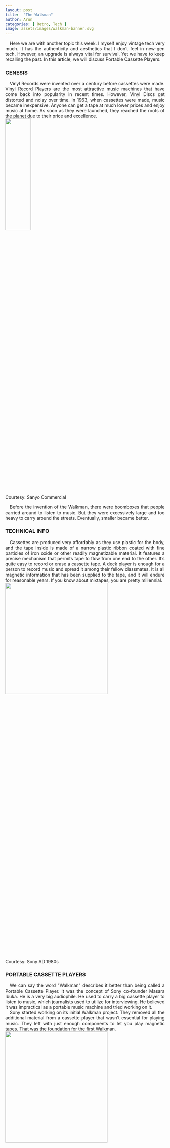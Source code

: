 ```yaml
---
layout: post
title:  "The Walkman"
author: Arun
categories: [ Retro, Tech ]
image: assets/images/walkman-banner.svg
---
```


<div style="text-align: justify;">
    &emsp;Here we are with another topic this week. I myself enjoy vintage tech very much. It has the authenticity and aesthetics that I don’t feel in new-gen tech. However, an upgrade is always vital for survival. Yet we have to keep recalling the past. In this article, we will discuss Portable Cassette Players.
</div>

### GENESIS

<div style="text-align: justify;">
    &emsp;Vinyl Records were invented over a century before cassettes were made. Vinyl Record Players are the most attractive music machines that have come back into popularity in recent times. However, Vinyl Discs get distorted and noisy over time. In 1963, when cassettes were made, music became inexpensive. Anyone can get a tape at much lower prices and enjoy music at home. As soon as they were launched, they reached the roots of the planet due to their price and excellence.
</div>

<div class="d-flex flex-column align-items-center">
    <img src="{{ site.baseurl }}/assets/images/boombox-commercial.jpg"  width="40%" height="30%">
    <p class="align-self-center">Courtesy: Sanyo Commercial</p>
</div>

<div style="text-align: justify;">
    &emsp;Before the invention of the Walkman, there were boomboxes that people carried around to listen to music. But they were excessively large and too heavy to carry around the streets. Eventually, smaller became better.
</div>

### TECHNICAL INFO

<div style="text-align: justify;">
    &emsp;Cassettes are produced very affordably as they use plastic for the body, and the tape inside is made of a narrow plastic ribbon coated with fine particles of iron oxide or other readily magnetizable material. It features a precise mechanism that permits tape to flow from one end to the other. It’s quite easy to record or erase a cassette tape. A deck player is enough for a person to record music and spread it among their fellow classmates. It is all magnetic information that has been supplied to the tape, and it will endure for reasonable years. If you know about mixtapes, you are pretty millennial.
</div>

<div class="d-flex flex-column align-items-center">
    <img src="{{ site.baseurl }}/assets/images/sony.gif"  width="80%" height="30%">
    <p class="align-self-center">Courtesy: Sony AD 1980s</p>
</div>

### PORTABLE CASSETTE PLAYERS

<div style="text-align: justify;">
    &emsp;We can say the word "Walkman" describes it better than being called a Portable Cassette Player. It was the concept of Sony co-founder Masara Ibuka. He is a very big audiophile. He used to carry a big cassette player to listen to music, which journalists used to utilize for interviewing. He believed it was impractical as a portable music machine and tried working on it.
</div>

<div style="text-align: justify;">
    &emsp;Sony started working on its initial Walkman project. They removed all the additional material from a cassette player that wasn’t essential for playing music. They left with just enough components to let you play magnetic tapes. That was the foundation for the first Walkman.
</div>


<div class="d-flex flex-column align-items-center">
    <img src="{{ site.baseurl }}/assets/images/stranger-things.gif"  width="80%" height="30%">
    <p class="align-self-center">Courtesy: Stranger Things</p>
</div>

<div style="text-align: justify;">
    &emsp;After the invention of the Walkman, various firms brought their own versions of the Walkman. It has become a part of their existence, just as a smartphone is today. A Walkman has revolutionized the way people stroll in the streets or travel to locations with music along with them. All it needs are batteries and headphones. The cassettes are fairly economical, as we discussed previously. Music has spread throughout the world. Other than Sony, many companies also had the best cassette players. <b>Aiwa</b>, <b>Philips</b>, <b>Panasonic</b>, etc., made the best portable cassette players in the era.
</div>

<div style="text-align: justify;">
    &emsp;The Walkman's drop started when Compact Discs were introduced. They are more reliable and offer the best quality of production at that time. Even right now, CDs are being used in a wide range of countries. Sony shut down its production of the Walkman completely in 2010. Today, a Walkman with good play condition sells for at least $100 at numerous platforms like <b>eBay</b>, <b>Retrospekt</b>, etc. 
</div>

<div class="d-flex flex-column align-items-center">
    <img src="{{ site.baseurl }}/assets/images/starlord.gif"  width="80%" height="30%">
    <p class="align-self-center">Courtesy: Guardians of the Galaxy (2015)</p>
</div>

<div style="text-align: justify;">
    &emsp;Even though this is not the era of analog music, the Walkman is still seen in pop culture. Pop artists like Charlie Puth, Adele, Billie Eilish, etc. still produce their music in analog forms like Vinyl Records, Cassette tapes, and CDs. 
</div>

<div class="d-flex flex-column align-items-center">
    <img src="{{ site.baseurl }}/assets/images/charlie-puth.png"  width="50%" height="30%">
    <p class="align-self-center">Courtesy: Charlie Puth</p>
</div>

<div style="text-align: justify;">
    &emsp;Enthusiasts like me still yearn for retro collections such as the Walkman, Nintendo, vintage clothing, etc. They bring greater value with time as they are a part of our past. I guess I gave you enough information concerning the Walkman. Please offer your feedback and let us discuss it more in the comments as well. Peace.
</div>

